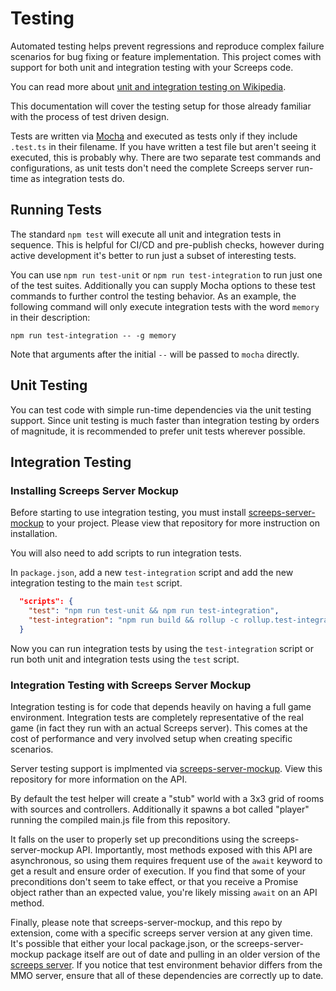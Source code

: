 # Testing

Automated testing helps prevent regressions and reproduce complex failure
scenarios for bug fixing or feature implementation. This project comes with
support for both unit and integration testing with your Screeps code.

You can read more about [unit and integration testing on
Wikipedia](https://en.wikipedia.org/wiki/Test-driven_development).

This documentation will cover the testing setup for those already familiar with
the process of test driven design.

Tests are written via [Mocha](https://mochajs.org/) and executed as tests only
if they include `.test.ts` in their filename. If you have written a test file
but aren't seeing it executed, this is probably why. There are two separate test
commands and configurations, as unit tests don't need the complete Screeps
server run-time as integration tests do.

## Running Tests

The standard `npm test` will execute all unit and integration tests in sequence.
This is helpful for CI/CD and pre-publish checks, however during active
development it's better to run just a subset of interesting tests.

You can use `npm run test-unit` or `npm run test-integration` to run just one of
the test suites. Additionally you can supply Mocha options to these test
commands to further control the testing behavior. As an example, the following
command will only execute integration tests with the word `memory` in their
description:

```
npm run test-integration -- -g memory
```

Note that arguments after the initial `--` will be passed to `mocha` directly.

## Unit Testing

You can test code with simple run-time dependencies via the unit testing
support. Since unit testing is much faster than integration testing by orders of
magnitude, it is recommended to prefer unit tests wherever possible.

## Integration Testing

### Installing Screeps Server Mockup

Before starting to use integration testing, you must install [screeps-server-mockup](https://github.com/screepers/screeps-server-mockup) to your project.
Please view that repository for more instruction on installation.

You will also need to add scripts to run integration tests.

In `package.json`, add a new `test-integration` script and add the new integration testing to the main `test` script.

```json
  "scripts": {
    "test": "npm run test-unit && npm run test-integration",
    "test-integration": "npm run build && rollup -c rollup.test-integration-config.js && mocha dist/test-integration.bundle.js",
  }
```

Now you can run integration tests by using the `test-integration` script or run both unit and integration tests using the `test` script.

### Integration Testing with Screeps Server Mockup

Integration testing is for code that depends heavily on having a full game
environment. Integration tests are completely representative of the real game
(in fact they run with an actual Screeps server). This comes at the cost of
performance and very involved setup when creating specific scenarios.

Server testing support is implmented via
[screeps-server-mockup](https://github.com/screepers/screeps-server-mockup). View
this repository for more information on the API.

By default the test helper will create a "stub" world with a 3x3 grid of rooms
with sources and controllers. Additionally it spawns a bot called "player"
running the compiled main.js file from this repository.

It falls on the user to properly set up preconditions using the
screeps-server-mockup API. Importantly, most methods exposed with this API are
asynchronous, so using them requires frequent use of the `await` keyword to get
a result and ensure order of execution. If you find that some of your
preconditions don't seem to take effect, or that you receive a Promise object
rather than an expected value, you're likely missing `await` on an API method.

Finally, please note that screeps-server-mockup, and this repo by extension,
come with a specific screeps server version at any given time. It's possible
that either your local package.json, or the screeps-server-mockup package itself
are out of date and pulling in an older version of the [screeps
server](https://github.com/screeps/screeps). If you notice that test environment
behavior differs from the MMO server, ensure that all of these dependencies are
correctly up to date.
